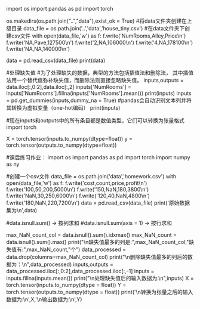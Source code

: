 import os
import pandas as pd
import torch

os.makedirs(os.path.join("..","data"),exist_ok = True)      #将data文件夹创建在上级目录
data_file = os.path.join('..','data','house_tiny.csv')      #在data文件夹下创建csv文件
with open(data_file,'w') as f:
    f.write('NumRooms,Alley,Price\n')
    f.write('NA,Pave,127500\n')
    f.write('2,NA,106000\n')
    f.write('4,NA,178100\n')
    f.write('NA,NA,140000\n')

data = pd.read_csv(data_file)
print(data)

#处理缺失值
#为了处理缺失的数据，典型的方法包括插值法和删除法， 其中插值法用一个替代值弥补缺失值，而删除法则直接忽略缺失值。
inputs,outputs = data.iloc[:,0:2],data.iloc[:,2]
inputs['NumRooms'] = inputs['NumRooms'].fillna(inputs['NumRooms'].mean())
print(inputs)
inputs = pd.get_dummies(inputs,dummy_na = True)
#pandas会自动识别文本列并将其转换为虚拟变量（one-hot编码）
print(inputs)

#现在inputs和outputs中的所有条目都是数值类型，它们可以转换为张量格式
import torch

X = torch.tensor(inputs.to_numpy(dtype=float))
y = torch.tensor(outputs.to_numpy(dtype=float))


#课后练习作业：
import os
import pandas as pd
import torch
import numpy as ny

#创建一个csv文件
data_file = os.path.join('data','homework.csv')
with open(data_file,'w') as f:
    f.write('cost,count,price,profit\n')
    f.write('100,50,200,5000\n')
    f.write('150,NaN,180,3800\n')
    f.write('NaN,30,250,6000\n')
    f.write('120,40,NaN,4800\n')
    f.write('180,NaN,220,7200\n')
data = pd.read_csv(data_file)
print('原始数据集为\n',data)

#data.isnull.sum() -> 按列求和
#data.isnull.sum(axis = 1) -> 按行求和

max_NaN_count_col = data.isnull().sum().idxmax()
max_NaN_count = data.isnull().sum().max()
print("\n缺失值最多的列是:",max_NaN_count_col,"缺失值有:",max_NaN_count,"个")
data_processed = data.drop(columns=max_NaN_count_col)
print("\n删除缺失值最多的列后的数据为：\n",data_processed)
inputs,outputs = data_processed.iloc[:,0:2],data_processed.iloc[:,-1]
inputs = inputs.fillna(inputs.mean())
print("\n处理缺失值后的输入数据为:\n",inputs)
X = torch.tensor(inputs.to_numpy(dtype = float))
Y = torch.tensor(outputs.to_numpy(dtype = float))
print('\n转换为张量之后的输入数据为:\n',X,'\n输出数据为:\n',Y)